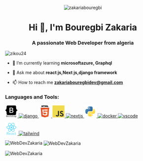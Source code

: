 <p align="center"> <img src="https://www.wingstechsolutions.com/wp-content/uploads/2022/03/full-stack-development.gif" alt="zakariabouregbi" /> </p>
<h1 align="center">Hi 👋, I'm Bouregbi Zakaria</h1>
<h3 align="center">A passionate Web Developer from algeria</h3>

<p align="left"> <img src="https://komarev.com/ghpvc/?username=zikou24&label=Profile%20views&color=0e75b6&style=flat" alt="zikou24" /> </p>


  
- 🌱 I’m currently learning **microsoftazure, Graphql**

- 💬 Ask me about **react js,Next js,django framework**

- 📫 How to reach me **zakariabouregbidev@gmail.com**  



<h3 align="left">Languages and Tools:</h3>
<p align="left"> <a href="https://getbootstrap.com" target="_blank" rel="noreferrer"> <img src="https://raw.githubusercontent.com/devicons/devicon/master/icons/bootstrap/bootstrap-plain-wordmark.svg" alt="bootstrap" width="40" height="40"/> </a> <a href="https://www.djangoproject.com/" target="_blank" rel="noreferrer"> <img src="https://cdn.worldvectorlogo.com/logos/django.svg" alt="django" width="40" height="40"/> </a> <a href="https://www.w3.org/html/" target="_blank" rel="noreferrer"> <img src="https://raw.githubusercontent.com/devicons/devicon/master/icons/html5/html5-original-wordmark.svg" alt="html5" width="40" height="40"/> </a> <a href="https://developer.mozilla.org/en-US/docs/Web/JavaScript" target="_blank" rel="noreferrer"> <img src="https://raw.githubusercontent.com/devicons/devicon/master/icons/javascript/javascript-original.svg" alt="javascript" width="40" height="40"/> </a> <a href="https://nextjs.org/" target="_blank" rel="noreferrer"> <img src="https://cdn.worldvectorlogo.com/logos/nextjs-2.svg" alt="nextjs" width="40" height="40"/> </a> <a href="https://www.python.org" target="_blank" rel="noreferrer"> <img src="https://raw.githubusercontent.com/devicons/devicon/master/icons/python/python-original.svg" alt="python" width="40" height="40"/> </a> <a href="https://www.docker.com/" target="_blank" rel="noreferrer"> <img src="https://www.svgrepo.com/show/331370/docker.svg" alt="docker" width="40" height="40"/> </a> <a href="https://code.visualstudio.com/" target="_blank" rel="noreferrer"> <img src="https://www.svgrepo.com/show/303535/visual-studio-code-logo.svg" alt="vscode" width="40" height="40"/> </a>

  
  <a href="https://reactjs.org/" target="_blank" rel="noreferrer"> <img src="https://raw.githubusercontent.com/devicons/devicon/master/icons/react/react-original-wordmark.svg" alt="react" width="40" height="40"/> </a> <a href="https://tailwindcss.com/" target="_blank" rel="noreferrer"> <img src="https://www.vectorlogo.zone/logos/tailwindcss/tailwindcss-icon.svg" alt="tailwind" width="40" height="40"/> </a>  </p>

<p><img align="left" src="https://github-readme-stats.vercel.app/api/top-langs?username=WebDevZakaria&show_icons=true&locale=en&layout=compact" alt="WebDevZakaria" /></p>

<p>&nbsp;<img align="center" src="https://github-readme-stats.vercel.app/api?username=WebDevZakaria&show_icons=true&locale=en" alt="WebDevZakaria" /></p>

<p><img align="center" src="https://github-readme-streak-stats.herokuapp.com/?user=WebDevZakaria&" alt="WebDevZakaria
" /></p>
